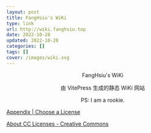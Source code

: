 ```yaml
---
layout: post
title: FangHsiu's WiKi
type: link
url: http://wiki.fanghsiu.top
date: 2022-10-28 
updated: 2022-10-28
categories: []
tags: []
cover: /images/wiki.svg
---
```


<p style="text-align:center">FangHsiu's WiKi</p>
<p style="text-align:center">由 VitePress 生成的静态 WiKi 网站</p>
<p style="text-align:center">PS: I am a rookie.</p>

[Appendix | Choose a License](https://choosealicense.com/appendix/)

[About CC Licenses - Creative Commons](https://creativecommons.org/about/cclicenses/)

